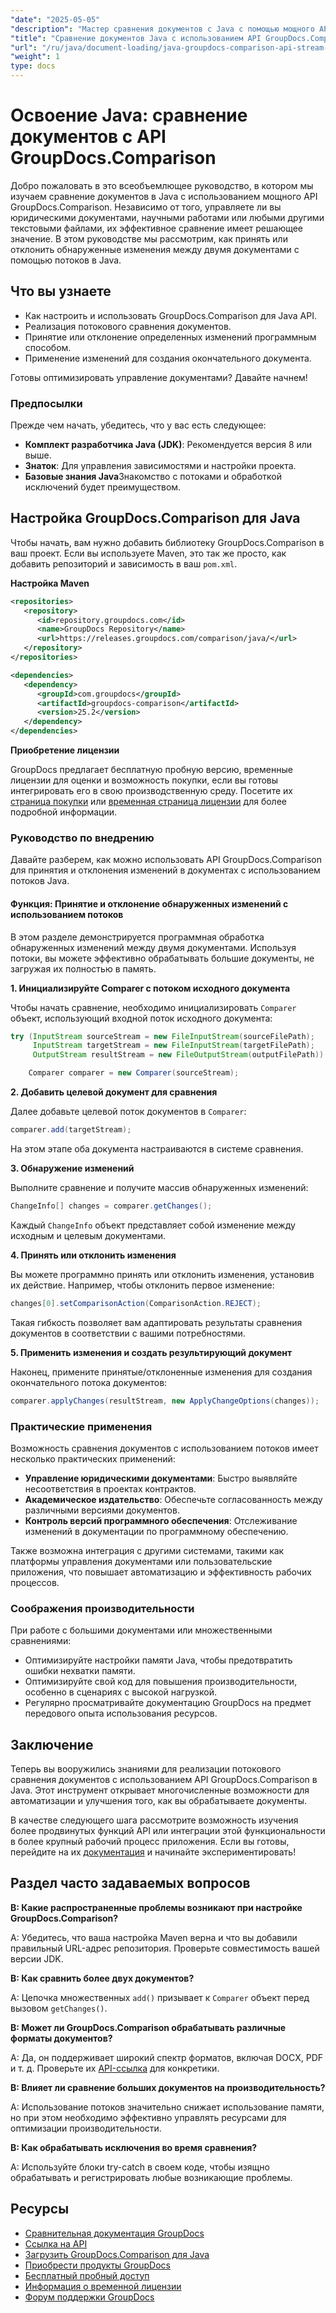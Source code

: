 ```yaml
---
"date": "2025-05-05"
"description": "Мастер сравнения документов с Java с помощью мощного API GroupDocs.Comparison. Изучите потоковые методы для эффективной обработки юридических, академических и программных документов."
"title": "Сравнение документов Java с использованием API GroupDocs.Comparison&#58; потоковый подход"
"url": "/ru/java/document-loading/java-groupdocs-comparison-api-stream-document-compare/"
"weight": 1
type: docs
---
```

# Освоение Java: сравнение документов с API GroupDocs.Comparison

Добро пожаловать в это всеобъемлющее руководство, в котором мы изучаем сравнение документов в Java с использованием мощного API GroupDocs.Comparison. Независимо от того, управляете ли вы юридическими документами, научными работами или любыми другими текстовыми файлами, их эффективное сравнение имеет решающее значение. В этом руководстве мы рассмотрим, как принять или отклонить обнаруженные изменения между двумя документами с помощью потоков в Java.

## Что вы узнаете

- Как настроить и использовать GroupDocs.Comparison для Java API.
- Реализация потокового сравнения документов.
- Принятие или отклонение определенных изменений программным способом.
- Применение изменений для создания окончательного документа.

Готовы оптимизировать управление документами? Давайте начнем!

### Предпосылки

Прежде чем начать, убедитесь, что у вас есть следующее:

- **Комплект разработчика Java (JDK)**: Рекомендуется версия 8 или выше.
- **Знаток**: Для управления зависимостями и настройки проекта.
- **Базовые знания Java**Знакомство с потоками и обработкой исключений будет преимуществом.

## Настройка GroupDocs.Comparison для Java

Чтобы начать, вам нужно добавить библиотеку GroupDocs.Comparison в ваш проект. Если вы используете Maven, это так же просто, как добавить репозиторий и зависимость в ваш `pom.xml`.

**Настройка Maven**

```xml
<repositories>
   <repository>
      <id>repository.groupdocs.com</id>
      <name>GroupDocs Repository</name>
      <url>https://releases.groupdocs.com/comparison/java/</url>
   </repository>
</repositories>

<dependencies>
   <dependency>
      <groupId>com.groupdocs</groupId>
      <artifactId>groupdocs-comparison</artifactId>
      <version>25.2</version>
   </dependency>
</dependencies>
```

**Приобретение лицензии**

GroupDocs предлагает бесплатную пробную версию, временные лицензии для оценки и возможность покупки, если вы готовы интегрировать его в свою производственную среду. Посетите их [страница покупки](https://purchase.groupdocs.com/buy) или [временная страница лицензии](https://purchase.groupdocs.com/temporary-license/) для более подробной информации.

### Руководство по внедрению

Давайте разберем, как можно использовать API GroupDocs.Comparison для принятия и отклонения изменений в документах с использованием потоков Java.

#### Функция: Принятие и отклонение обнаруженных изменений с использованием потоков

В этом разделе демонстрируется программная обработка обнаруженных изменений между двумя документами. Используя потоки, вы можете эффективно обрабатывать большие документы, не загружая их полностью в память.

**1. Инициализируйте Comparer с потоком исходного документа**

Чтобы начать сравнение, необходимо инициализировать `Comparer` объект, использующий входной поток исходного документа:

```java
try (InputStream sourceStream = new FileInputStream(sourceFilePath);
     InputStream targetStream = new FileInputStream(targetFilePath);
     OutputStream resultStream = new FileOutputStream(outputFilePath)) {

    Comparer comparer = new Comparer(sourceStream);
```

**2. Добавить целевой документ для сравнения**

Далее добавьте целевой поток документов в `Comparer`:

```java
comparer.add(targetStream);
```

На этом этапе оба документа настраиваются в системе сравнения.

**3. Обнаружение изменений**

Выполните сравнение и получите массив обнаруженных изменений:

```java
ChangeInfo[] changes = comparer.getChanges();
```

Каждый `ChangeInfo` объект представляет собой изменение между исходным и целевым документами.

**4. Принять или отклонить изменения**

Вы можете программно принять или отклонить изменения, установив их действие. Например, чтобы отклонить первое изменение:

```java
changes[0].setComparisonAction(ComparisonAction.REJECT);
```

Такая гибкость позволяет вам адаптировать результаты сравнения документов в соответствии с вашими потребностями.

**5. Применить изменения и создать результирующий документ**

Наконец, примените принятые/отклоненные изменения для создания окончательного потока документов:

```java
comparer.applyChanges(resultStream, new ApplyChangeOptions(changes));
```

### Практические применения

Возможность сравнения документов с использованием потоков имеет несколько практических применений:

- **Управление юридическими документами**: Быстро выявляйте несоответствия в проектах контрактов.
- **Академическое издательство**: Обеспечьте согласованность между различными версиями документов.
- **Контроль версий программного обеспечения**: Отслеживание изменений в документации по программному обеспечению.

Также возможна интеграция с другими системами, такими как платформы управления документами или пользовательские приложения, что повышает автоматизацию и эффективность рабочих процессов.

### Соображения производительности

При работе с большими документами или множественными сравнениями:

- Оптимизируйте настройки памяти Java, чтобы предотвратить ошибки нехватки памяти.
- Оптимизируйте свой код для повышения производительности, особенно в сценариях с высокой нагрузкой.
- Регулярно просматривайте документацию GroupDocs на предмет передового опыта использования ресурсов.

## Заключение

Теперь вы вооружились знаниями для реализации потокового сравнения документов с использованием API GroupDocs.Comparison в Java. Этот инструмент открывает многочисленные возможности для автоматизации и улучшения того, как вы обрабатываете документы.

В качестве следующего шага рассмотрите возможность изучения более продвинутых функций API или интеграции этой функциональности в более крупный рабочий процесс приложения. Если вы готовы, перейдите на их [документация](https://docs.groupdocs.com/comparison/java/) и начинайте экспериментировать!

## Раздел часто задаваемых вопросов

**В: Какие распространенные проблемы возникают при настройке GroupDocs.Comparison?**

A: Убедитесь, что ваша настройка Maven верна и что вы добавили правильный URL-адрес репозитория. Проверьте совместимость вашей версии JDK.

**В: Как сравнить более двух документов?**

A: Цепочка множественных `add()` призывает к `Comparer` объект перед вызовом `getChanges()`.

**В: Может ли GroupDocs.Comparison обрабатывать различные форматы документов?**

A: Да, он поддерживает широкий спектр форматов, включая DOCX, PDF и т. д. Проверьте их [API-ссылка](https://reference.groupdocs.com/comparison/java/) для конкретики.

**В: Влияет ли сравнение больших документов на производительность?**

A: Использование потоков значительно снижает использование памяти, но при этом необходимо эффективно управлять ресурсами для оптимизации производительности.

**В: Как обрабатывать исключения во время сравнения?**

A: Используйте блоки try-catch в своем коде, чтобы изящно обрабатывать и регистрировать любые возникающие проблемы.

## Ресурсы

- [Сравнительная документация GroupDocs](https://docs.groupdocs.com/comparison/java/)
- [Ссылка на API](https://reference.groupdocs.com/comparison/java/)
- [Загрузить GroupDocs.Comparison для Java](https://releases.groupdocs.com/comparison/java/)
- [Приобрести продукты GroupDocs](https://purchase.groupdocs.com/buy)
- [Бесплатный пробный доступ](https://releases.groupdocs.com/comparison/java/)
- [Информация о временной лицензии](https://purchase.groupdocs.com/temporary-license/)
- [Форум поддержки GroupDocs](https://forum.groupdocs.com/c/comparison)